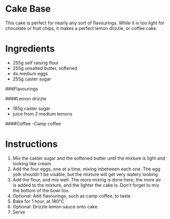 # Cake Base
This cake is perfect for nearly any sort of flavourings. While it is too light for chocolate or fruit chips, it makes a perfect lemon drizzle, or coffee cake.

Ingredients
===========
- 255g self raising flour
- 255g unsalted butter, softened
- 4x medium eggs
- 255g caster sugar

###Flavourings

####Lemon drizzle
- 185g caster sugar
- juice from 2 medium lemons

####Coffee
-Camp coffee

Instructions
============
1. Mix the caster sugar and the softened butter until the mixture is light and looking like cream
2. Add the four eggs, one at a time, mixing inbetween each one. The egg yolk shouldn't be visable, but the mixture will get very watery looking
3. Add the flour, and mix well. The more mixing is done here, the more air is added to the mixture, and the lighter the cake is. Don't forget to mix the bottom of the bowl too.
4. Optional: Add flavourings, such as camp coffee, to taste.
5. Bake for 1 hour, at 180°C
6. Optional: Drizzle lemon sauce onto cake.
7. Serve
